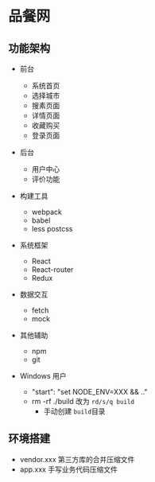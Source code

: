 # 品餐网

## 功能架构

- 前台
  - 系统首页
  - 选择城市
  - 搜素页面
  - 详情页面
  - 收藏购买
  - 登录页面
- 后台
  - 用户中心
  - 评价功能

- 构建工具
  - webpack
  - babel
  - less postcss
- 系统框架
  - React
  - React-router
  - Redux
- 数据交互
  - fetch
  - mock
- 其他辅助
  - npm
  - git

- Windows 用户
  - "start": "set NODE_ENV=XXX &&  .."
  - rm -rf ./build 改为 `rd/s/q build`
    - 手动创建 `build`目录

## 环境搭建

- vendor.xxx 第三方库的合并压缩文件
- app.xxx 手写业务代码压缩文件
